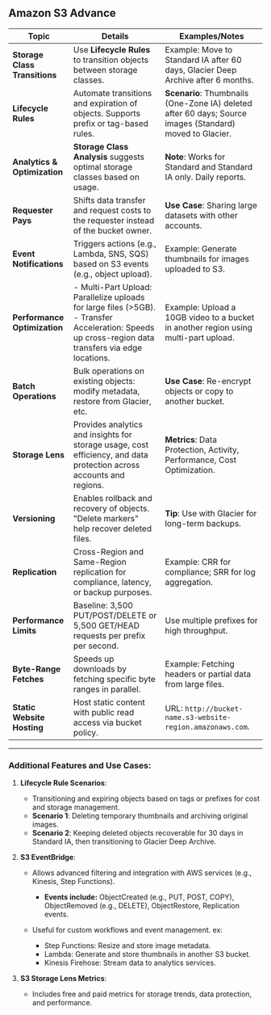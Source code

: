 ## **Amazon S3 Advance**

| **Topic**                     | **Details**                                                                                                                                              | **Examples/Notes**                                                                                       |
| ----------------------------- | -------------------------------------------------------------------------------------------------------------------------------------------------------- | -------------------------------------------------------------------------------------------------------- |
| **Storage Class Transitions** | Use **Lifecycle Rules** to transition objects between storage classes.                                                                                   | Example: Move to Standard IA after 60 days, Glacier Deep Archive after 6 months.                         |
| **Lifecycle Rules**           | Automate transitions and expiration of objects. Supports prefix or tag-based rules.                                                                      | **Scenario**: Thumbnails (One-Zone IA) deleted after 60 days; Source images (Standard) moved to Glacier. |
| **Analytics & Optimization**  | **Storage Class Analysis** suggests optimal storage classes based on usage.                                                                              | **Note**: Works for Standard and Standard IA only. Daily reports.                                        |
| **Requester Pays**            | Shifts data transfer and request costs to the requester instead of the bucket owner.                                                                     | **Use Case**: Sharing large datasets with other accounts.                                                |
| **Event Notifications**       | Triggers actions (e.g., Lambda, SNS, SQS) based on S3 events (e.g., object upload).                                                                      | Example: Generate thumbnails for images uploaded to S3.                                                  |
| **Performance Optimization**  | - Multi-Part Upload: Parallelize uploads for large files (>5GB). <br> - Transfer Acceleration: Speeds up cross-region data transfers via edge locations. | Example: Upload a 10GB video to a bucket in another region using multi-part upload.                      |
| **Batch Operations**          | Bulk operations on existing objects: modify metadata, restore from Glacier, etc.                                                                         | **Use Case**: Re-encrypt objects or copy to another bucket.                                              |
| **Storage Lens**              | Provides analytics and insights for storage usage, cost efficiency, and data protection across accounts and regions.                                     | **Metrics**: Data Protection, Activity, Performance, Cost Optimization.                                  |
| **Versioning**                | Enables rollback and recovery of objects. "Delete markers" help recover deleted files.                                                                   | **Tip**: Use with Glacier for long-term backups.                                                         |
| **Replication**               | Cross-Region and Same-Region replication for compliance, latency, or backup purposes.                                                                    | Example: CRR for compliance; SRR for log aggregation.                                                    |
| **Performance Limits**        | Baseline: 3,500 PUT/POST/DELETE or 5,500 GET/HEAD requests per prefix per second.                                                                        | Use multiple prefixes for high throughput.                                                               |
| **Byte-Range Fetches**        | Speeds up downloads by fetching specific byte ranges in parallel.                                                                                        | Example: Fetching headers or partial data from large files.                                              |
| **Static Website Hosting**    | Host static content with public read access via bucket policy.                                                                                           | URL: `http://bucket-name.s3-website-region.amazonaws.com`.                                               |

---

### Additional Features and Use Cases:

1.  **Lifecycle Rule Scenarios**:

    - Transitioning and expiring objects based on tags or prefixes for cost and storage management.
    - **Scenario 1**: Deleting temporary thumbnails and archiving original images.
    - **Scenario 2**: Keeping deleted objects recoverable for 30 days in Standard IA, then transitioning to Glacier Deep Archive.

2.  **S3 EventBridge**:

    - Allows advanced filtering and integration with AWS services (e.g., Kinesis, Step Functions).

      - **Events include:** ObjectCreated (e.g., PUT, POST, COPY), ObjectRemoved (e.g., DELETE), ObjectRestore, Replication events.

    - Useful for custom workflows and event management. ex:
      - Step Functions: Resize and store image metadata.
      - Lambda: Generate and store thumbnails in another S3 bucket.
      - Kinesis Firehose: Stream data to analytics services.

3.  **S3 Storage Lens Metrics**:
    - Includes free and paid metrics for storage trends, data protection, and performance.
